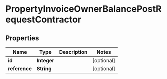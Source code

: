 

# PropertyInvoiceOwnerBalancePostRequestContractor


## Properties

| Name | Type | Description | Notes |
|------------ | ------------- | ------------- | -------------|
|**id** | **Integer** |  |  [optional] |
|**reference** | **String** |  |  [optional] |



